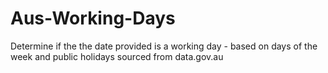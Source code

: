 # Aus-Working-Days
Determine if the the date provided is a working day - based on days of the week and public holidays sourced from data.gov.au
